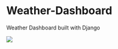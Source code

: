 # Weather-Dashboard
Weather Dashboard built with Django

<img src="https://i.imgur.com/zlXDQSl.png"></img>
